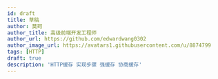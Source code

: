 ```yaml
---
id: draft
title: 草稿
author: 莫珂
author_title: 高级前端开发工程师
author_url: https://github.com/edwardwang0302
author_image_url: https://avatars1.githubusercontent.com/u/8874799
tags: [HTTP]
draft: true
description: 'HTTP缓存 实现步骤 强缓存 协商缓存'
---
```


<!--truncate-->